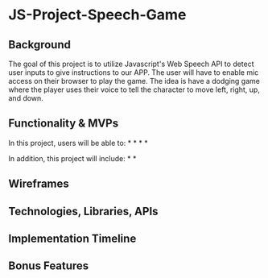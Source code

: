 # JS-Project-Speech-Game

## Background
The goal of this project is to utilize Javascript's Web Speech API to detect user inputs to give instructions to our APP. The user will have to enable mic access on their browser to play the game. The idea is have a dodging game where the player uses their voice to tell the character to move left, right, up, and down. 

## Functionality & MVPs
In this project, users will be able to:
*
*
*
*

In addition, this project will include:
*
*

## Wireframes




## Technologies, Libraries, APIs




## Implementation Timeline



## Bonus Features
